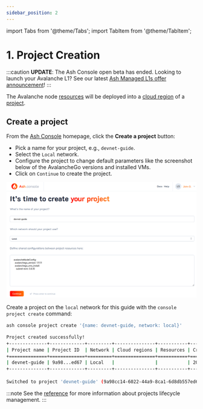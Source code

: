 ```yaml
---
sidebar_position: 2
---
```


import Tabs from '@theme/Tabs';
import TabItem from '@theme/TabItem';

# 1. Project Creation

:::caution
**UPDATE**: The Ash Console open beta has ended. Looking to launch your Avalanche L1? See our latest [Ash Managed L1s offer announcement](https://ashavax.hashnode.dev/announcing-ash-managed-l1s-and-avalanche-builder-credits)!
:::

The Avalanche node [resources](/docs/console/glossary#resource) will be deployed into a [cloud region](/docs/console/glossary#cloud-region) of a [project](/docs/console/glossary#project).

## Create a project

<Tabs>

<TabItem value="console" label="Using the Ash Console" default>

From the [Ash Console](https://console.ash.center) homepage, click the **Create a project** button:
- Pick a name for your project, e.g., `devnet-guide`.
- Select the `Local` network.
- Configure the project to change default parameters like the screenshot below of the AvalancheGo versions and installed VMs.
- Click on `Continue` to create the project.

![Ash Console project create](/img/ash-console-devnet-project-create.png)

</TabItem>

<TabItem value="cli" label="Using the Ash CLI">

Create a project on the `local` network for this guide with the `console project create` command:

```bash title="Command"
ash console project create '{name: devnet-guide, network: local}'
```

```bash title="Output"
Project created successfully!
+--------------+-------------+---------+---------------+-----------+------------------+
| Project name | Project ID  | Network | Cloud regions | Resources | Created at       |
+==============+=============+=========+===============+===========+==================+
| devnet-guide | 9a98...ed67 | Local   |               |           | 2024-04-05T09:09 |
+--------------+-------------+---------+---------------+-----------+------------------+

Switched to project 'devnet-guide' (9a98cc14-6022-44a9-8ca1-6d8db557ed67)!
```

:::note
See the [reference](/docs/console/reference/project-management) for more information about projects lifecycle management.
:::

</TabItem>
</Tabs>
